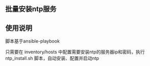 ## 批量安装ntp服务

## 使用说明
脚本基于ansible-playbook 

只需要在 inventory/hosts 中配置需要安装ntp的服务器ip和密码，执行 ntp_install.sh 脚本，自动安装、配置并启动ntp
